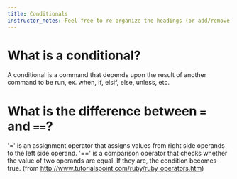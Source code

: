 ```yaml
---
title: Conditionals
instructor_notes: Feel free to re-organize the headings (or add/remove headings) below. We included the headings for your benefit, but it's 100% fine if you want to write your responses in some different structure.
---
```


# What is a conditional?

A conditional is a command that depends upon the result of another command to be run, ex. when, if, elsif, else, unless, etc.

# What is the difference between `=` and `==`?

'=' is an assignment operator that assigns values from right side operands to the left side operand. '==' is a comparison operator that checks whether the value of two operands are equal. If they are, the condition becomes true.
(from http://www.tutorialspoint.com/ruby/ruby_operators.htm)